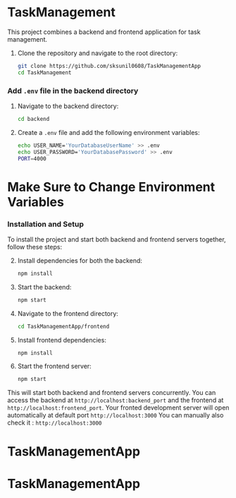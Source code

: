 # TaskManagement

This project combines a backend and frontend application for task management.
 1. Clone the repository and navigate to the root directory:
    ```bash
    git clone https://github.com/sksunil0608/TaskManagementApp
    cd TaskManagement
    ```

### Add `.env` file in the backend directory

1. Navigate to the backend directory:
    ```bash
    cd backend
    ```

2. Create a `.env` file and add the following environment variables:
    ```bash
    echo USER_NAME='YourDatabaseUserName' >> .env
    echo USER_PASSWORD='YourDatabasePassword' >> .env
    PORT=4000
    ```
# Make Sure to Change Environment Variables

### Installation and Setup

To install the project and start both backend and frontend servers together, follow these steps:


2. Install dependencies for both the backend:
    ```bash
    npm install
    ```

3. Start the backend:
    ```bash
    npm start
    ```

4. Navigate to the frontend directory:
    ```bash
    cd TaskManagementApp/frontend
    ```

5. Install frontend dependencies:
    ```bash
    npm install
    ```

6. Start the frontend server:
    ```bash
    npm start
    ```

This will start both backend and frontend servers concurrently. You can access the backend at `http://localhost:backend_port` and the frontend at `http://localhost:frontend_port`. Your fronted development server will open automatically at default port `http://localhost:3000`
You can manually also check it : `http://localhost:3000`
# TaskManagementApp
# TaskManagementApp
